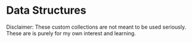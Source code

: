 # Data Structures

Disclaimer: These custom collections are not meant to be used seriously. These are is purely for my own interest and learning. 
